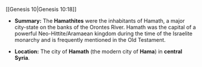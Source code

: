 [[Genesis 10|Genesis 10:18]]

- **Summary:** The **Hamathites** were the inhabitants of Hamath, a major city-state on the banks of the Orontes River. Hamath was the capital of a powerful Neo-Hittite/Aramaean kingdom during the time of the Israelite monarchy and is frequently mentioned in the Old Testament.
    
- **Location:** The city of **Hamath** (the modern city of **Hama**) in **central Syria**.